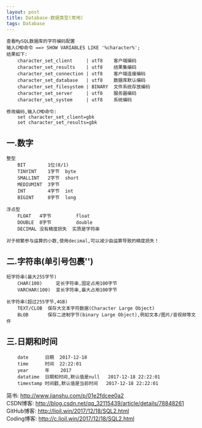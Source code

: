 ```yaml
---
layout: post
title: Database-数据类型(常用)
tags: Database
---
```

	查看MySQL数据库的字符编码配置
	输入CMD命令 ==> SHOW VARIABLES LIKE '%character%';
	结果如下:
		character_set_client     | utf8    客户端编码
		character_set_results    | utf8    结果集编码
		character_set_connection | utf8    客户端连接编码
		character_set_database   | utf8    数据库默认编码
		character_set_filesystem | BINARY  文件系统存放编码
		character_set_server     | utf8    服务器编码
		character_set_system     | utf8    系统编码
		
	修改编码,输入CMD命令:
		set character_set_client=gbk
		set character_set_results=gbk

## 一.数字
	整型
		BIT        1位(0/1)
		TINYINT    1字节	byte
		SMALLINT   2字节	short
		MEDIUMINT  3字节	   
		INT        4字节	int
		BIGINT     8字节	long
		
	浮点型
		FLOAT   4字节			float
 		DOUBLE  8字节			double 
		DECIMAL 没有精度损失 	实质是字符串
		
	对于频繁参与运算的小数,使用decimal,可以减少由运算导致的精度损失！

## 二.字符串(单引号包裹'')
	短字符串(最大255字节)
		CHAR(100)     定长字符串,固定占用100字节
		VARCHAR(100)  变长字符串,最大占用100字节
		
	长字符串(超过255字节,4GB)
		TEXT/CLOB  保存大文本字符数据(Character Large Object)		  
		BLOB       保存二进制字节(binary Large Object),例如文本/图片/音视频等文件
	
## 三.日期和时间
		date      日期  2017-12-18
		time      时间  22:22:01
		year      年    2017
		datatime  日期和时间,默认值是null   2017-12-18 22:22:01
		timestamp 时间戳,默认值是当前时间   2017-12-18 22:22:01

简书: http://www.jianshu.com/p/01e2fdcee0a2  
CSDN博客: http://blog.csdn.net/qq_32115439/article/details/78848261  
GitHub博客: http://lioil.win/2017/12/18/SQL2.html  
Coding博客: http://c.lioil.win/2017/12/18/SQL2.html